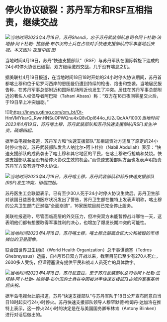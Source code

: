 # 停火协议破裂：苏丹军方和RSF互相指责，继续交战

![](https://inews.gtimg.com/om_bt/OcEbukXjT48ooviOQc4LLEgoHZSxsYsg2wgS_NzEIKDdMAA/1000)_当地时间2023年4月18日，苏丹Shendi，忠于苏丹武装部队总司令阿卜杜勒·法塔赫·阿卜杜勒-
拉赫曼·布尔汉的士兵在占领对手快速支援部队的军事基地后庆祝。本文图片 视觉中国 图_

当地时间4月19日，苏丹“快速支援部队”（RSF）与苏丹军队在国际斡旋下达成的24小时停火协议已破裂，双方继续激烈交战，几乎没有喘息之机。

据美联社4月19日报道，在当地时间18日18时开始的24小时停火协议期间，苏丹首都喀土穆和位于尼罗河西岸的恩图曼仍遭到持续的枪击、炮击和空袭。当地居民报告称，在苏丹军事总部附近和国际机场附近也发生了冲突。居住在苏丹军事总部附近的著名人权倡导者阿巴斯（Tahani
Abass）称：“双方在18日夜间零星交火后，于19日早上冲突加剧。”

![](https://inews.gtimg.com/om_bt/Ot-
HmVMYkarG_RwnHNSuOPWQnu4xQ8vDpl644o_tU2JQcAA/1000)_当地时间2023年4月19日，苏丹喀土穆，苏丹武装部队和苏丹快速支援部队(RSF)发生冲突，硝烟四起。_

据半岛电视台报道，苏丹军方和“快速支援部队”互相谴责对方违反了原定的24小时停火协议。苏丹武装部队发言人纳比尔•阿卜杜拉（Nabil
Abdullah）表示：“快速支援部队的成员袭击了喀土穆和其它地区的平民，在喀土穆进行抢劫和焚烧。快速支援部队甚至没有给停火协议生效的机会。”而快速支援部队方面也发表声明指责苏丹军方没有遵守停火协议。

![](https://inews.gtimg.com/om_bt/OMMEpxcwIS6DF67NxWUfP5gbi6RAXR43eBmG5_UsRWt5sAA/1000)_当地时间2023年4月19日，苏丹喀土穆，苏丹武装部队和苏丹快速支援部队(RSF)发生冲突，硝烟四起。_

苏丹医生工会联盟表示，已有至少30人死于24小时停火协议生效后。苏丹卫生部对该国日益恶化的医疗状况发出了警告，苏丹卫生部在推特上发表声明称，喀土穆的公共卫生部门正濒临“全面崩溃”，16家医院目前已完全停止服务。

美联社报道称，尽管面临高层的外交压力，但冲突双方未能暂停战斗哪怕一天，这表明他们都有想要取得军事胜利的决心，也增加了爆发长期冲突的可能性。

![](https://inews.gtimg.com/om_bt/O37fwBeNNmsUdrfvtR2noHeJ9tZdV14jusfPnesVGdc7UAA/1000)_当地时间2023年4月18日，苏丹喀土穆，喀土穆北部商业区大火和被毁的市场摊位的卫星图像。_

联合国世界卫生组织（World Health Organization）总干事谭德塞（Tedros
Ghebreyesus）透露，自4月15日双方开战以来，截至目前已至少有270人死亡，2600多人受伤，但谭德塞没有提供平民和战斗人员死亡的具体数字。

![](https://inews.gtimg.com/om_bt/O7qxi4GhAvE6uvyE_rDw2iK6Xgp19t-u2JP_tfQFSzz0sAA/1000)_当地时间2023年4月18日，苏丹尼亚拉，忠于苏丹武装部队总司令阿卜杜勒·法塔赫·阿卜杜勒-
拉赫曼·布尔汉的士兵在夺回被对手快速支援部队占领的军事基地后庆祝。_

据半岛电视台此前报道，苏丹“快速支援部队”与苏丹军队于18日公开宣布同意自当日18时起实行24小时停火。苏丹快速支援部队领导人穆罕默德·哈姆丹·达加洛在推特上表示，这一停火24小时的决定是在与美国国务卿布林肯（Antony
Blinken）进行对话后做出的。

